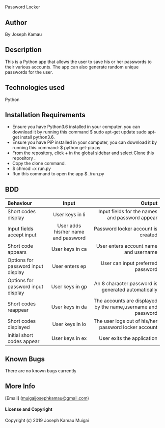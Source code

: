 # 
Password Locker
## Author
By Joseph Kamau
## Description
This is a Python app that allows the user to save his or her passwords to their various accounts. The app can also generate random unique passwords for the user.
## Technologies used
Python
## Installation Requirements
* Ensure you have Python3.6 installed in your computer. you can download it by running this command $ sudo apt-get update sudo apt-get install python3.6.
* Ensure you have PiP installed in your computer, you can download it by running this command: $ python get-pip.py
* From the repository, click + in the global sidebar and select Clone this repository .
* Copy the clone command.
* $ chmod +x run.py
* Run this command to open the app $ ./run.py
## BDD
| Behaviour            | Input          | Output        |
| :---                 |     :---:      |          ---: |
| Short codes display  |  User keys in li   |   Input fields for the names and password appear    |
| Input fields accept input| User adds his/her name and password  | Password locker account is created     |
| Short code appears    |    User keys in ca     |  User enters account name and username   |
|  Options for password input display  |   User enters ep  |        User can input preferred password |
| Options for password input display   | User keys in gp   |  An 8 character password is generated automatically  |
| Short codes reappear   |    User keys in da  |   The accounts are displayed by the name,username and password  |
|  Short codes displayed  |  User keys in lo    | The user logs out of his/her password locker account    |
|  Initial short codes appear       |     User keys in ex |  User exits the application   |

## Known Bugs
There are no known bugs currently
## More Info
[Email] (muigaijosephkamau@gmail.com)
#### License and Copyright
Copyright (c) 2019 Joseph Kamau Muigai

